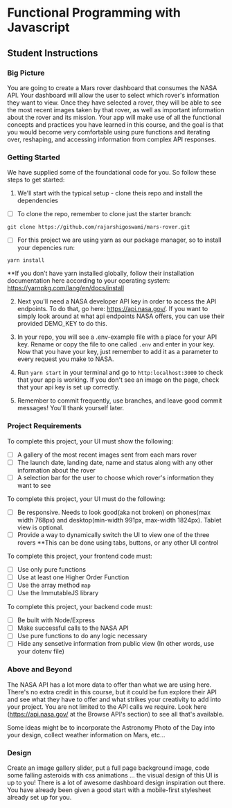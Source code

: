 # Functional Programming with Javascript

## Student Instructions

### Big Picture

You are going to create a Mars rover dashboard that consumes the NASA API. Your dashboard will allow the user to select which rover's information they want to view. Once they have selected a rover, they will be able to see the most recent images taken by that rover, as well as important information about the rover and its mission. Your app will make use of all the functional concepts and practices you have learned in this course, and the goal is that you would become very comfortable using pure functions and iterating over, reshaping, and accessing information from complex API responses.

### Getting Started

We have supplied some of the foundational code for you. So follow these steps to get started:

1. We'll start with the typical setup - clone theis repo and install the dependencies

-   [ ] To clone the repo, remember to clone just the starter branch:

`git clone https://github.com/rajarshigoswami/mars-rover.git`

-   [ ] For this project we are using yarn as our package manager, so to install your depencies run:

`yarn install`

\*\*If you don’t have yarn installed globally, follow their installation documentation here according to your operating system: https://yarnpkg.com/lang/en/docs/install

2. Next you'll need a NASA developer API key in order to access the API endpoints. To do that, go here: https://api.nasa.gov/. If you want to simply look around at what api endpoints NASA offers, you can use their provided DEMO_KEY to do this.

3. In your repo, you will see a .env-example file with a place for your API key. Rename or copy the file to one called `.env` and enter in your key. Now that you have your key, just remember to add it as a parameter to every request you make to NASA.

4. Run `yarn start` in your terminal and go to `http:localhost:3000` to check that your app is working. If you don't see an image on the page, check that your api key is set up correctly.

5. Remember to commit frequently, use branches, and leave good commit messages! You'll thank yourself later.

### Project Requirements

To complete this project, your UI must show the following:

-   [ ] A gallery of the most recent images sent from each mars rover
-   [ ] The launch date, landing date, name and status along with any other information about the rover
-   [ ] A selection bar for the user to choose which rover's information they want to see

To complete this project, your UI must do the following:

-   [ ] Be responsive. Needs to look good(aka not broken) on phones(max width 768px) and desktop(min-width 991px, max-width 1824px). Tablet view is optional.
-   [ ] Provide a way to dynamically switch the UI to view one of the three rovers
        \*\*This can be done using tabs, buttons, or any other UI control

To complete this project, your frontend code must:

-   [ ] Use only pure functions
-   [ ] Use at least one Higher Order Function
-   [ ] Use the array method `map`
-   [ ] Use the ImmutableJS library

To complete this project, your backend code must:

-   [ ] Be built with Node/Express
-   [ ] Make successful calls to the NASA API
-   [ ] Use pure functions to do any logic necessary
-   [ ] Hide any sensetive information from public view (In other words, use your dotenv file)

### Above and Beyond

The NASA API has a lot more data to offer than what we are using here. There's no extra credit in this course, but it could be fun explore their API and see what they have to offer and what strikes your creativity to add into your project. You are not limited to the API calls we require. Look here (https://api.nasa.gov/ at the Browse API's section) to see all that's available.

Some ideas might be to incorporate the Astronomy Photo of the Day into your design, collect weather information on Mars, etc...

### Design

Create an image gallery slider, put a full page background image, code some falling asteroids with css animations ... the visual design of this UI is up to you! There is a lot of awesome dashboard design inspiration out there. You have already been given a good start with a mobile-first stylesheet already set up for you.
